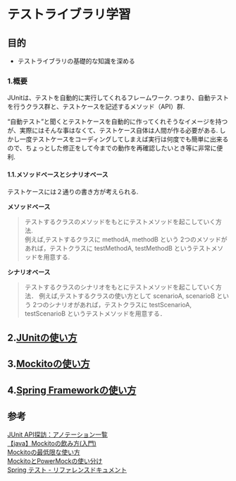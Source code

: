 # テストライブラリ学習

## 目的
* テストライブラリの基礎的な知識を深める
### 1.概要
  JUnitは、テストを自動的に実行してくれるフレームワーク.
つまり、自動テストを行うクラス群と、テストケースを記述するメソッド（API）群.

“自動テスト”と聞くとテストケースを自動的に作ってくれそうなイメージを持つが、実際にはそんな事はなくて、テストケース自体は人間が作る必要がある.
しかし一度テストケースをコーディングしてしまえば実行は何度でも簡単に出来るので、ちょっとした修正をして今までの動作を再確認したいとき等に非常に便利.  
#### 1.1.メソッドベースとシナリオベース
  テストケースには２通りの書き方が考えられる.  
  
  **メソッドベース**  
  > テストするクラスのメソッドをもとにテストメソッドを起こしていく方法.  
  > 例えば,テストするクラスに methodA, methodB という 2つのメソッドがあれば，テストクラスに testMethodA, testMethodB というテストメソッドを用意する.  
  
  **シナリオベース**  
  > テストするクラスのシナリオをもとにテストメソッドを起こしていく方法．
  > 例えば,テストするクラスの使い方として scenarioA, scenarioB という 2つのシナリオがあれば，テストクラスに testScenarioA, testScenarioB というテストメソッドを用意する．  
  
  ## 2.[JUnitの使い方](doc/2.Implementing_Tests.md)
  ## 3.[Mockitoの使い方](doc/3.Mockito.md)
  ## 4.[Spring Frameworkの使い方](doc/4.Spring_Framework.md)
## 参考

[JUnit API探訪：アノテーション一覧](https://absj31.hatenadiary.com/entry/20120812/1344781770)  
[【java】Mockitoの飲み方(入門)](https://recruit.cct-inc.co.jp/tecblog/java/mockito-primer/)  
[Mockitoの最低限な使い方](https://qiita.com/fumu238/items/64c910bc36b051c6b976)  
[MockitoとPowerMockの使い分け](https://qiita.com/euledge/items/a224777c15ae7145114a)  
[Spring テスト - リファレンスドキュメント](https://spring.pleiades.io/spring-framework/docs/current/reference/html/testing.html)  
